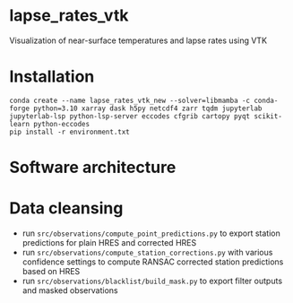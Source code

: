 # lapse_rates_vtk
Visualization of near-surface temperatures and lapse rates using VTK

# Installation
```
conda create --name lapse_rates_vtk_new --solver=libmamba -c conda-forge python=3.10 xarray dask h5py netcdf4 zarr tqdm jupyterlab jupyterlab-lsp python-lsp-server eccodes cfgrib cartopy pyqt scikit-learn python-eccodes
pip install -r environment.txt
```

# Software architecture

# Data cleansing
- run `src/observations/compute_point_predictions.py` to export station predictions for plain HRES and corrected HRES
- run `src/observations/compute_station_corrections.py` with various confidence settings to compute RANSAC corrected station predictions based on HRES
- run `src/observations/blacklist/build_mask.py` to export filter outputs and masked observations  




